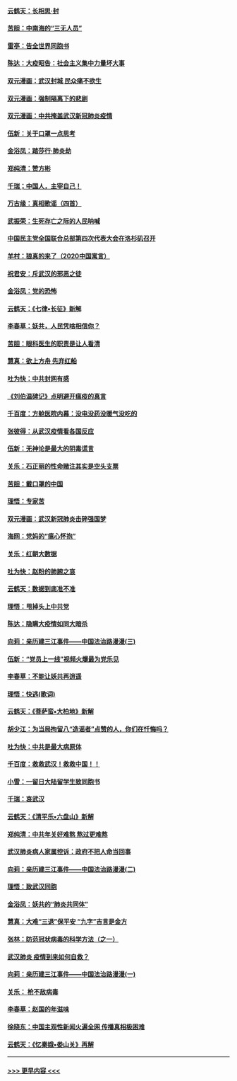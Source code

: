 #### [云鹤天：长相思‧封](../pages/nsc993/n11864006.md?t=02122331) 
#### [苦胆：中南海的“三无人员”](../pages/nsc993/n11862997.md?t=02122331) 
#### [雷亭：告全世界同胞书](../pages/nsc993/n11862572.md?t=02122331) 
#### [陈达：大疫昭告：社会主义集中力量坏大事](../pages/nsc993/n11859419.md?t=02122331) 
#### [双元漫画：武汉封城 民众痛不欲生](../pages/nsc993/n11859287.md?t=02122331) 
#### [双元漫画：强制隔离下的悲剧](../pages/nsc993/n11859244.md?t=02122331) 
#### [双元漫画：中共掩盖武汉新冠肺炎疫情](../pages/nsc993/n11858249.md?t=02122331) 
#### [伍新：关于口罩一点思考](../pages/nsc993/n11859195.md?t=02122331) 
#### [金浴凤：踏莎行‧肺炎劫](../pages/nsc993/n11858227.md?t=02122331) 
#### [郑纯清：赞方彬](../pages/nsc993/n11856803.md?t=02122331) 
#### [千瑞；中国人，主宰自己！](../pages/nsc993/n11856793.md?t=02122331) 
#### [万古缘：真相歌谣（四首）](../pages/nsc993/n11856263.md?t=02122331) 
#### [武振荣：生死存亡之际的人民呐喊](../pages/nsc993/n11856256.md?t=02122331) 
#### [中国民主党全国联合总部第四次代表大会在洛杉矶召开](../pages/nsc993/n11856344.md?t=02122331) 
#### [羊村：狼真的来了（2020中国寓言）](../pages/nsc993/n11856229.md?t=02122331) 
#### [祝君安：斥武汉的邪恶之徒](../pages/nsc993/n11855861.md?t=02122331) 
#### [金浴凤：党的恐怖](../pages/nsc993/n11855849.md?t=02122331) 
#### [云鹤天：《七律▪长征》新解](../pages/nsc993/n11855479.md?t=02122331) 
#### [李春草：妖共，人民凭啥相信你？](../pages/nsc993/n11855196.md?t=02122331) 
#### [苦胆：眼科医生的职责是让人看清](../pages/nsc993/n11853840.md?t=02122331) 
#### [慧真：欲上方舟 先弃红船](../pages/nsc993/n11853483.md?t=02122331) 
#### [吐为快：中共封网有感](../pages/nsc993/n11852575.md?t=02122331) 
#### [《刘伯温碑记》点明避开瘟疫的真言](../pages/nsc993/n11852128.md?t=02122331) 
#### [千百度：方舱医院内幕：没电没药没暖气没吃的](../pages/nsc993/n11850211.md?t=02122331) 
#### [张彼得：从武汉疫情看各国反应](../pages/nsc993/n11850102.md?t=02122331) 
#### [伍新：无神论是最大的阴毒谎言](../pages/nsc993/n11846129.md?t=02122331) 
#### [关乐：石正丽的性命赌注其实是空头支票](../pages/nsc993/n11846109.md?t=02122331) 
#### [苦胆：戴口罩的中国](../pages/nsc993/n11845576.md?t=02122331) 
#### [理悟：专家苦](../pages/nsc993/n11845564.md?t=02122331) 
#### [双元漫画：武汉新冠肺炎击碎强国梦](../pages/nsc993/n11843320.md?t=02122331) 
#### [海网：党妈的“瘟心怀抱”](../pages/nsc993/n11840740.md?t=02122331) 
#### [关乐：红朝大数据](../pages/nsc993/n11840675.md?t=02122331) 
#### [吐为快：赵粉的肺腑之哀](../pages/nsc993/n11840618.md?t=02122331) 
#### [云鹤天：数据到底准不准](../pages/nsc993/n11840325.md?t=02122331) 
#### [理悟：甩掉头上中共党](../pages/nsc993/n11838826.md?t=02122331) 
#### [陈达：隐瞒大疫情如同大暗杀](../pages/nsc993/n11838771.md?t=02122331) 
#### [向莉：亲历建三江事件——中国法治路漫漫(三)](../pages/nsc993/n11831825.md?t=02122331) 
#### [伍新：“党员上一线”视频火爆最为党乐见](../pages/nsc993/n11838200.md?t=02122331) 
#### [李春草：不能让妖共再逍遥](../pages/nsc993/n11838102.md?t=02122331) 
#### [理悟：快逃(歌词)](../pages/nsc993/n11838083.md?t=02122331) 
#### [云鹤天：《菩萨蛮▪大柏地》新解](../pages/nsc993/n11838059.md?t=02122331) 
#### [胡少江：为当局拘留八“造谣者”点赞的人，你们在忏悔吗？](../pages/nsc993/n11836801.md?t=02122331) 
#### [吐为快：中共是最大病原体](../pages/nsc993/n11836748.md?t=02122331) 
#### [千百度：救救武汉！救救中国！！](../pages/nsc993/n11836145.md?t=02122331) 
#### [小雪：一留日大陆留学生致同胞书](../pages/nsc993/n11834624.md?t=02122331) 
#### [千瑞：哀武汉](../pages/nsc993/n11833647.md?t=02122331) 
#### [云鹤天：《清平乐▪六盘山》新解](../pages/nsc993/n11833611.md?t=02122331) 
#### [郑纯清：中共年关好难熬 熬过更难熬](../pages/nsc993/n11833489.md?t=02122331) 
#### [武汉肺炎病人家属控诉：政府不把人命当回事](../pages/nsc993/n11833205.md?t=02122331) 
#### [向莉：亲历建三江事件——中国法治路漫漫(二)](../pages/nsc993/n11829102.md?t=02122331) 
#### [理悟：致武汉同胞](../pages/nsc993/n11831522.md?t=02122331) 
#### [金浴凤：妖共的“肺炎共同体”](../pages/nsc993/n11829448.md?t=02122331) 
#### [慧真：大难“三退”保平安 “九字”吉言是金方](../pages/nsc993/n11829501.md?t=02122331) 
#### [张林：防范冠状病毒的科学方法（之一）](../pages/nsc993/n11828618.md?t=02122331) 
#### [武汉肺炎 疫情到来如何自救？](../pages/nsc993/n11827632.md?t=02122331) 
#### [向莉：亲历建三江事件——中国法治路漫漫(一)](../pages/nsc993/n11827190.md?t=02122331) 
#### [关乐： 枪不敌病毒](../pages/nsc993/n11826746.md?t=02122331) 
#### [李春草：赵国的年滋味](../pages/nsc993/n11826321.md?t=02122331) 
#### [徐晓东：中国主观性新闻火遍全网 传播真相极困难](../pages/nsc993/n11826508.md?t=02122331) 
#### [云鹤天：《忆秦娥▪娄山关》再解](../pages/nsc993/n11824682.md?t=02122331) 

----
#### [ >>> 更早内容 <<< ](../indexes/nsc993-earlier.md)
